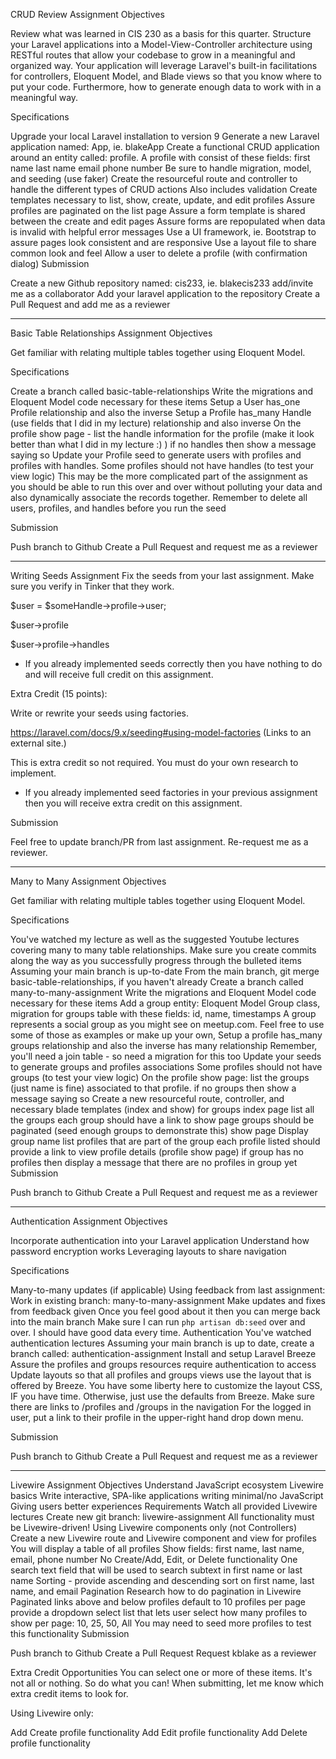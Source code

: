 CRUD Review Assignment
Objectives

Review what was learned in CIS 230 as a basis for this quarter. Structure your Laravel applications into a Model-View-Controller architecture using RESTful routes that allow your codebase to grow in a meaningful and organized way. Your application will leverage Laravel's built-in facilitations for controllers, Eloquent Model, and Blade views so that you know where to put your code. Furthermore, how to generate enough data to work with in a meaningful way.

Specifications

Upgrade your local Laravel installation to version 9
Generate a new Laravel application named: <lastname>App, ie. blakeApp
Create a functional CRUD application around an entity called: profile.
A profile with consist of these fields:
first name
last name
email
phone number
Be sure to handle migration, model, and seeding (use faker)
Create the resourceful route and controller to handle the different types of CRUD actions
Also includes validation
Create templates necessary to list, show, create, update, and edit profiles
Assure profiles are paginated on the list page
Assure a form template is shared between the create and edit pages
Assure forms are repopulated when data is invalid with helpful error messages
Use a UI framework, ie. Bootstrap to assure pages look consistent and are responsive
Use a layout file to share common look and feel
Allow a user to delete a profile (with confirmation dialog)
Submission

Create a new Github repository named: <lastname>cis233, ie. blakecis233
add/invite me as a collaborator
Add your laravel application to the repository
Create a Pull Request and add me as a reviewer

---

Basic Table Relationships Assignment
Objectives

Get familiar with relating multiple tables together using Eloquent Model.

Specifications

Create a branch called basic-table-relationships
Write the migrations and Eloquent Model code necessary for these items
Setup a User has_one Profile relationship and also the inverse
Setup a Profile has_many Handle (use fields that I did in my lecture) relationship and also inverse
On the profile show page - list the handle information for the profile (make it look better than what I did in my lecture :) )
if no handles then show a message saying so
Update your Profile seed to generate users with profiles and profiles with handles.
Some profiles should not have handles (to test your view logic)
This may be the more complicated part of the assignment as you should be able to run this over and over without polluting your data and also dynamically associate the records together.
Remember to delete all users, profiles, and handles before you run the seed

Submission

Push branch to Github
Create a Pull Request and request me as a reviewer

---

Writing Seeds Assignment
Fix the seeds from your last assignment. Make sure you verify in Tinker that they work.

$user = $someHandle->profile->user;

$user->profile

$user->profile->handles

-   If you already implemented seeds correctly then you have nothing to do and will receive full credit on this assignment.

Extra Credit (15 points):

Write or rewrite your seeds using factories.

https://laravel.com/docs/9.x/seeding#using-model-factories (Links to an external site.)

This is extra credit so not required. You must do your own research to implement.

-   If you already implemented seed factories in your previous assignment then you will receive extra credit on this assignment.

Submission

Feel free to update branch/PR from last assignment. Re-request me as a reviewer.

---

Many to Many Assignment
Objectives

Get familiar with relating multiple tables together using Eloquent Model.

Specifications

You've watched my lecture as well as the suggested Youtube lectures covering many to many table relationships.
Make sure you create commits along the way as you successfully progress through the bulleted items
Assuming your main branch is up-to-date
From the main branch, git merge basic-table-relationships, if you haven't already
Create a branch called many-to-many-assignment
Write the migrations and Eloquent Model code necessary for these items
Add a group entity: Eloquent Model Group class, migration for groups table with these fields: id, name, timestamps
A group represents a social group as you might see on meetup.com. Feel free to use some of those as examples or make up your own,
Setup a profile has_many groups relationship and also the inverse has many relationship
Remember, you'll need a join table - so need a migration for this too
Update your seeds to generate groups and profiles associations
Some profiles should not have groups (to test your view logic)
On the profile show page: list the groups (just name is fine) associated to that profile.
if no groups then show a message saying so
Create a new resourceful route, controller, and necessary blade templates (index and show) for groups
index page
list all the groups
each group should have a link to show page
groups should be paginated (seed enough groups to demonstrate this)
show page
Display group name
list profiles that are part of the group
each profile listed should provide a link to view profile details (profile show page)
if group has no profiles then display a message that there are no profiles in group yet
Submission

Push branch to Github
Create a Pull Request and request me as a reviewer

---

Authentication Assignment
Objectives

Incorporate authentication into your Laravel application
Understand how password encryption works
Leveraging layouts to share navigation

Specifications

Many-to-many updates (if applicable)
Using feedback from last assignment:
Work in existing branch: many-to-many-assignment
Make updates and fixes from feedback given
Once you feel good about it then you can merge back into the main branch
Make sure I can run `php artisan db:seed` over and over. I should have good data every time.
Authentication
You've watched authentication lectures
Assuming your main branch is up to date, create a branch called: authentication-assignment
Install and setup Laravel Breeze
Assure the profiles and groups resources require authentication to access
Update layouts so that all profiles and groups views use the layout that is offered by Breeze.
You have some liberty here to customize the layout CSS, IF you have time. Otherwise, just use the defaults from Breeze.
Make sure there are links to /profiles and /groups in the navigation
For the logged in user, put a link to their profile in the upper-right hand drop down menu.

Submission

Push branch to Github
Create a Pull Request and request me as a reviewer

---

Livewire Assignment
Objectives
Understand JavaScript ecosystem
Livewire basics
Write interactive, SPA-like applications writing minimal/no JavaScript
Giving users better experiences
Requirements
Watch all provided Livewire lectures
Create new git branch: livewire-assignment
All functionality must be Livewire-driven! 
Using Livewire components only (not Controllers)
Create a new Livewire route and Livewire component and view for profiles
You will display a table of all profiles
Show fields: first name, last name, email, phone number
No Create/Add, Edit, or Delete functionality
One search text field that will be used to search subtext in first name or last name
Sorting - provide ascending and descending sort on first name, last name, and email
Pagination
Research how to do pagination in Livewire 
Paginated links above and below profiles
default to 10 profiles per page
provide a dropdown select list that lets user select how many profiles to show per page: 10, 25, 50, All
You may need to seed more profiles to test this functionality
Submission

Push branch to Github
Create a Pull Request
Request kblake as a reviewer
 

Extra Credit Opportunities
You can select one or more of these items. It's not all or nothing. So do what you can! When submitting, let me know which extra credit items to look for. 

Using Livewire only:

Add Create profile functionality
Add Edit profile functionality
Add Delete profile functionality